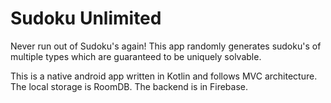 # Sudoku Unlimited

Never run out of Sudoku's again! This app randomly generates sudoku's of multiple types which are guaranteed to be uniquely solvable.

This is a native android app written in Kotlin and follows MVC architecture. The local storage is RoomDB. The backend is in Firebase. 


